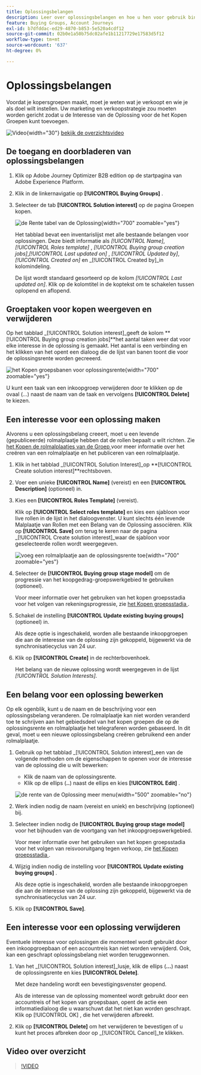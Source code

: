 ```yaml
---
title: Oplossingsbelangen
description: Leer over oplossingsbelangen en hoe u hen voor gebruik binnen uw het Kopen Groepen kunt bepalen.
feature: Buying Groups, Account Journeys
exl-id: b7dfddac-ed29-4870-b853-5e520a4cdf12
source-git-commit: 02b0e1a50b75dc02afe1b11217729e17583d5f12
workflow-type: tm+mt
source-wordcount: '637'
ht-degree: 0%

---
```


# Oplossingsbelangen

Voordat je kopersgroepen maakt, moet je weten wat je verkoopt en wie je als doel wilt instellen. Uw marketing en verkoopstrategie zou moeten worden gericht zodat u de Interesse van de Oplossing voor de het Kopen Groepen kunt toevoegen.

![ Video ](../../assets/do-not-localize/icon-video.svg){width="30"} [ bekijk de overzichtsvideo ](#overview-video)

## De toegang en doorbladeren van oplossingsbelangen

1. Klik op Adobe Journey Optimizer B2B edition op de startpagina van Adobe Experience Platform.

1. Klik in de linkernavigatie op **[!UICONTROL Buying Groups]** .

1. Selecteer de tab **[!UICONTROL Solution interest]** op de pagina Groepen kopen.

   ![ de Rente tabel van de Oplossing ](assets/solution-interest-tab.png){width="700" zoomable="yes"}

   Het tabblad bevat een inventarislijst met alle bestaande belangen voor oplossingen. Deze biedt informatie als _[!UICONTROL Name]_,_[!UICONTROL Roles template]_ , _[!UICONTROL Buying group creation jobs]_,_[!UICONTROL Last updated on]_ , _[!UICONTROL Updated by]_,_[!UICONTROL Created on]_ en _[!UICONTROL Created by]_in kolomindeling.

   De lijst wordt standaard gesorteerd op de kolom _[!UICONTROL Last updated on]_. Klik op de kolomtitel in de koptekst om te schakelen tussen oplopend en aflopend.

## Groeptaken voor kopen weergeven en verwijderen

Op het tabblad _[!UICONTROL Solution interest]_geeft de kolom **[!UICONTROL Buying group creation jobs]**het aantal taken weer dat voor elke interesse in de oplossing is gemaakt. Het aantal is een verbinding en het klikken van het opent een dialoog die de lijst van banen toont die voor de oplossingsrente worden gecreeerd.

![ het Kopen groepsbanen voor oplossingsrente ](assets/buying-group-jobs-for-solution-interest.png){width="700" zoomable="yes"}

U kunt een taak van een inkoopgroep verwijderen door te klikken op de ovaal (...) naast de naam van de taak en vervolgens **[!UICONTROL Delete]** te kiezen.

## Een interesse voor een oplossing maken

Alvorens u een oplossingsbelang creeert, moet u een levende (gepubliceerde) rolmalplaatje hebben dat de rollen bepaalt u wilt richten. Zie [ het Kopen de rolmalplaatjes van de Groep ](./buying-groups-role-templates.md) voor meer informatie over het creëren van een rolmalplaatje en het publiceren van een rolmalplaatje.

1. Klik in het tabblad _[!UICONTROL Solution Interest]_op **[!UICONTROL Create solution interest]**rechtsboven.

1. Voer een unieke **[!UICONTROL Name]** (vereist) en een **[!UICONTROL Description]** (optioneel) in.

1. Kies een **[!UICONTROL Roles Template]** (vereist).

   Klik op **[!UICONTROL Select roles template]** en kies een sjabloon voor live rollen in de lijst in het dialoogvenster. U kunt slechts één levende Malplaatje van Rollen met een Belang van de Oplossing associëren. Klik op **[!UICONTROL Save]** om terug te keren naar de pagina _[!UICONTROL Create solution interest]_waar de sjabloon voor geselecteerde rollen wordt weergegeven.

   ![ voeg een rolmalplaatje aan de oplossingsrente toe ](assets/solution-interest-create.png){width="700" zoomable="yes"}

1. Selecteer de **[!UICONTROL Buying group stage model]** om de progressie van het koopgedrag-groepswerkgebied te gebruiken (optioneel).

   Voor meer informatie over het gebruiken van het kopen groepsstadia voor het volgen van rekeningsprogressie, zie [ het Kopen groepsstadia ](./buying-group-stages.md).

1. Schakel de instelling **[!UICONTROL Update existing buying groups]** (optioneel) in.

   Als deze optie is ingeschakeld, worden alle bestaande inkoopgroepen die aan de interesse van de oplossing zijn gekoppeld, bijgewerkt via de synchronisatiecyclus van 24 uur.

1. Klik op **[!UICONTROL Create]** in de rechterbovenhoek.

   Het belang van de nieuwe oplossing wordt weergegeven in de lijst _[!UICONTROL Solution Interests]_.

## Een belang voor een oplossing bewerken

Op elk ogenblik, kunt u de naam en de beschrijving voor een oplossingsbelang veranderen. De rolmalplaatje kan niet worden veranderd toe te schrijven aan het gebiedsdeel van het kopen groepen die op de oplossingsrente en rolmalplaatje het telegraferen worden gebaseerd. In dit geval, moet u een nieuwe oplossingsbelang creëren gebruikend een ander rolmalplaatje.

1. Gebruik op het tabblad _[!UICONTROL Solution interest]_een van de volgende methoden om de eigenschappen te openen voor de interesse van de oplossing die u wilt bewerken:

   * Klik de naam van de oplossingsrente.
   * Klik op de ellips (**..**) naast de ellips en kies **[!UICONTROL Edit]** .

   ![ de rente van de Oplossing meer menu ](assets/solution-interests-more-menu.png){width="500" zoomable="no"}

1. Werk indien nodig de naam (vereist en uniek) en beschrijving (optioneel) bij.

1. Selecteer indien nodig de **[!UICONTROL Buying group stage model]** voor het bijhouden van de voortgang van het inkoopgroepswerkgebied.

   Voor meer informatie over het gebruiken van het kopen groepsstadia voor het volgen van reisvooruitgang tegen verkoop, zie [ het Kopen groepsstadia ](./buying-group-stages.md).

1. Wijzig indien nodig de instelling voor **[!UICONTROL Update existing buying groups]** .

   Als deze optie is ingeschakeld, worden alle bestaande inkoopgroepen die aan de interesse van de oplossing zijn gekoppeld, bijgewerkt via de synchronisatiecyclus van 24 uur.

1. Klik op **[!UICONTROL Save]**.

## Een interesse voor een oplossing verwijderen

Eventuele interesse voor oplossingen die momenteel wordt gebruikt door een inkoopgroepbaan of een accountreis kan niet worden verwijderd. Ook, kan een geschrapt oplossingsbelang niet worden teruggewonnen.

1. Van het _[!UICONTROL Solution interest]_lusje, klik de ellips (**...**) naast de oplossingsrente en kies **[!UICONTROL Delete]**.

   Met deze handeling wordt een bevestigingsvenster geopend.

   Als de interesse van de oplossing momenteel wordt gebruikt door een accountreis of het kopen van groepsbaan, opent de actie een informatiedialoog die u waarschuwt dat het niet kan worden geschrapt. Klik op [!UICONTROL OK] , die het verwijderen afbreekt.

1. Klik op **[!UICONTROL Delete]** om het verwijderen te bevestigen of u kunt het proces afbreken door op _[!UICONTROL Cancel]_te klikken.

## Video over overzicht

>[!VIDEO](https://video.tv.adobe.com/v/3433080/?learn=on)
